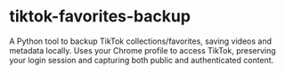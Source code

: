 # tiktok-favorites-backup
A Python tool to backup TikTok collections/favorites, saving videos and metadata locally. Uses your Chrome profile to access TikTok, preserving your login session and capturing both public and authenticated content.
